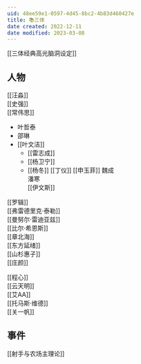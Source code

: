 ```yaml
---
uid: 48ee59e1-0597-4d45-8bc2-4b83d460427e
title: 📚三体
date created: 2022-12-11
date modified: 2023-03-08
---
```


[[三体经典高光脑洞设定]]

## 人物

[[汪淼]]  
[[史强]]  
[[常伟思]]

- 叶哲泰
- 邵琳
- [[叶文洁]]
	- [[雷志成]]
	- [[杨卫宁]]
	- [[杨冬]]
[[丁仪]]
[[申玉菲]]
魏成  
潘寒  
[[伊文斯]]

[[罗辑]]  
[[弗雷德里克·泰勒]]  
[[曼努尔·雷迪亚兹]]  
[[比尔·希恩斯]]  
[[章北海]]  
[[东方延绪]]  
[[山杉惠子]]  
[[庄颜]]

[[程心]]  
[[云天明]]  
[[艾AA]]  
[[托马斯·维德]]  
[[关一帆]]

## 事件

[[射手与农场主理论]]
